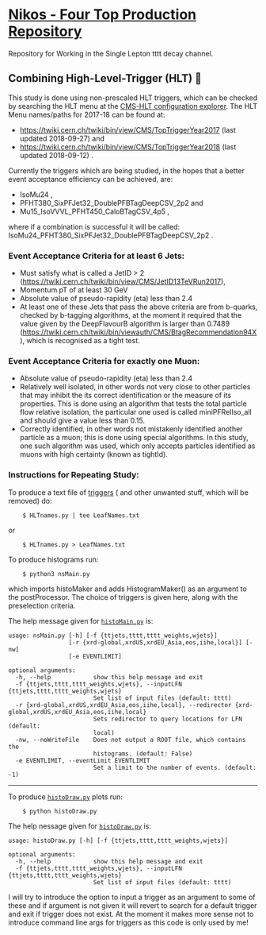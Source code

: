 # [Nikos - Four Top Production Repository](https://github.com/NikHoffStyl/RemoteWork)
Repository for Working in the Single Lepton tttt decay channel. 



## Combining High-Level-Trigger (HLT) :high_brightness:
This study is done using non-prescaled HLT triggers, which can be checked by searching the HLT menu at the [CMS-HLT 
configuration explorer](https://cmsweb.cern.ch/confdb/). The HLT Menu names/paths for 2017-18 can be found at:
* https://twiki.cern.ch/twiki/bin/view/CMS/TopTriggerYear2017 (last updated 2018-09-27) and
* https://twiki.cern.ch/twiki/bin/view/CMS/TopTriggerYear2018 (last updated 2018-09-12) .

Currently the triggers which are being studied, in the hopes that a better event acceptance efficiency can be achieved, 
are:
* IsoMu24  ,
* PFHT380_SixPFJet32_DoublePFBTagDeepCSV_2p2  and
* Mu15_IsoVVVL_PFHT450_CaloBTagCSV_4p5  ,

where if a combination is successful it will be called: IsoMu24_PFHT380_SixPFJet32_DoublePFBTagDeepCSV_2p2 .

### Event Acceptance Criteria for at least 6 Jets:
* Must satisfy what is called a JetID > 2 (https://twiki.cern.ch/twiki/bin/view/CMS/JetID13TeVRun2017),
* Momentum pT of at least 30 GeV
* Absolute value of pseudo-rapidity (eta) less than 2.4  
* At least one of these Jets that pass the above criteria are from b-quarks, checked by b-tagging algorithms, at the
moment it required that the value given by the DeepFlavourB algorithm is larger than 0.7489 
(https://twiki.cern.ch/twiki/bin/viewauth/CMS/BtagRecommendation94X), which is recognised as a tight test.


### Event Acceptance Criteria for exactly one Muon:
* Absolute value of pseudo-rapidity (eta) less than 2.4 
* Relatively well isolated, in other words not very close to other particles that may inhibit the its 
correct identification or the measure of its properties. This is done using an algorithm that tests the total particle 
flow relative isolation, the particular one used is called miniPFRelIso_all and should give a value less than 0.15.
* Correctly identified, in other words not mistakenly identified another particle as a muon; this is done using special
algorithms. In this study, one such algorithm was used, which only accepts particles identified as muons with high
certainty (known as tightId).



### Instructions for Repeating Study:
 To produce a text file of [triggers](https://twiki.cern.ch/twiki/bin/view/CMS/TriggerStudies)
( and other unwanted stuff, which will be removed) do:
```
    $ HLTnames.py | tee LeafNames.txt
```
    
or 
```
    $ HLTnames.py > LeafNames.txt
```

To produce histograms run:
```
    $ python3 nsMain.py
```
which imports histoMaker and adds HistogramMaker() as an argument to the postProcessor. 
The choice of triggers is given here, along with the preselection criteria.

The help message given for [`histoMain.py`](histoMain.py) is:
```
usage: nsMain.py [-h] [-f {ttjets,tttt,tttt_weights,wjets}]
                 [-r {xrd-global,xrdUS,xrdEU_Asia,eos,iihe,local}] [-nw]
                 [-e EVENTLIMIT]

optional arguments:
  -h, --help            show this help message and exit
  -f {ttjets,tttt,tttt_weights,wjets}, --inputLFN {ttjets,tttt,tttt_weights,wjets}
                        Set list of input files (default: tttt)
  -r {xrd-global,xrdUS,xrdEU_Asia,eos,iihe,local}, --redirector {xrd-global,xrdUS,xrdEU_Asia,eos,iihe,local}
                        Sets redirector to query locations for LFN (default:
                        local)
  -nw, --noWriteFile    Does not output a ROOT file, which contains the
                        histograms. (default: False)
  -e EVENTLIMIT, --eventLimit EVENTLIMIT
                        Set a limit to the number of events. (default: -1)
```
___

To produce [`histoDraw.py`](histoDraw.py) plots run:
```
    $ python histoDraw.py
```

The help nessage given for [`histoDraw.py`](histoDraw.py) is:
```
usage: histoDraw.py [-h] [-f {ttjets,tttt,tttt_weights,wjets}]

optional arguments:
  -h, --help            show this help message and exit
  -f {ttjets,tttt,tttt_weights,wjets}, --inputLFN {ttjets,tttt,tttt_weights,wjets}
                        Set list of input files (default: tttt)
```

I will try to introduce the option to input a trigger as an argument to some of these 
and if argument is not given it will revert to search for a default trigger 
and exit if trigger does not exist.
At the moment it makes more sense not to introduce command line args for triggers as 
this code is only used by me!

